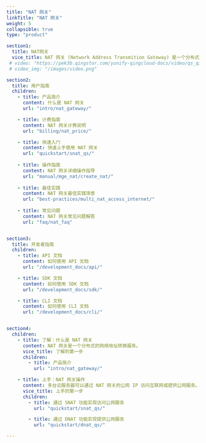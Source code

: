 ```yaml
---
title: "NAT 网关"
linkTitle: "NAT 网关"
weight: 5
collapsible: true
type: "product"

section1:
  title: NAT网关
  vice_title: NAT 网关 (Network Address Transmition Gateway) 是一个分布式的网络地址转换服务，可以为私有网络的云服务器提供复用公网 IP 的能力，用户的多个私有网络可以通过一个统一的 NAT 网关访问公网或提供互联网服务。
 # video: "https://pek3b.qingstor.com/yunify-qingcloud-docs/video/qs_qingcloud_nat.mp4"
 # video_img: "/images/video.png"

section2:
  title: 用户指南
  children:
    - title: 产品简介
      content: 什么是 NAT 网关
      url: "intro/nat_gateway/"

    - title: 计费指南
      content: NAT 网关计费说明
      url: "billing/nat_price/"

    - title: 快速入门
      content: 快速上手使用 NAT 网关
      url: "quickstart/snat_qs/"
      
    - title: 操作指南
      content: NAT 网关详细操作指导
      url: "manual/mge_nat/create_nat/"
  
    - title: 最佳实践
      content: NAT 网关最佳实践场景
      url: "best-practices/multi_nat_access_internet/"
      
    - title: 常见问题
      content: NAT 网关常见问题解答
      url: "faq/nat_faq"


section3:
  title: 开发者指南
  children:
    - title: API 文档
      content: 如何使用 API 文档
      url: "/development_docs/api/"

    - title: SDK 文档
      content: 如何使用 SDK 文档
      url: "/development_docs/sdk/"

    - title: CLI 文档
      content: 如何使用 CLI 文档
      url: "/development_docs/cli/"


section4:
  children:
    - title: 了解：什么是 NAT 网关
      content: NAT 网关是一个分布式的网络地址转换服务。
      vice_title: 了解的第一步
      children:
        - title: 产品简介
          url: "intro/nat_gateway/"

    - title: 上手：NAT 网关操作
      content: 多台云服务器可以通过 NAT 网关的公网 IP 访问互联网或提供公网服务。
      vice_title: 上手的第一步
      children:
        - title: 通过 SNAT 功能实现访问公网服务
          url: "quickstart/snat_qs/" 

        - title: 通过 DNAT 功能实现提供公网服务
          url: "quickstart/dnat_qs/" 

---
```


